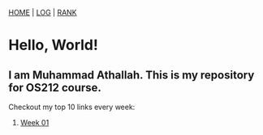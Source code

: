 [HOME](.) | [LOG](TXT/mylog.txt) | [RANK](TXT/myrank.txt)

# Hello, World!

## I am Muhammad Athallah. This is my repository for OS212 course.

Checkout my top 10 links every week:

1. [Week 01](W01/)